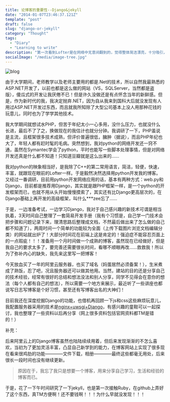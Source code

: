 ```yaml
---
title: 论博客的重要性--Django&jekyll
date: "2014-01-07T23:46:37.121Z"
template: "post"
draft: false
slug: "django-or-jekyll"
category: "Thought"
tags:
  - "Diary"
  - "Learning to write"
description: "第一次看到Lofter是在网络中无意间翻到的，觉得整体简洁漂亮，十分吸引人。但是我实在是个没写日志习惯的人，所以也就默默地把它留在了收藏夹，最近周围一片同学不知道发的什么疯突然都想自己建博客，特别是以前没接触过网站制作的同学吧……当然，由于我大学期间就做过组织官方网站那种东西，也做过管理系统那种业务性强的东东，深知网站（或者说博客）这类玩意儿真没太多技术含量，最烦不过前端，最难不过数据库设计，但是大家貌似都乐此不疲。于是……我也想再试试很久没做的网站开发了（别打脸！）。"
socialImage: "/media/image-tree.jpg"
---
```


![blog](/media/oldblog.jpg)

由于大学期间，老师教学以及老师主要用的都是.Net的技术，所以自然我最熟悉的ASP.NET开发了，以前也都是这么做的网站（VS，SQLServer，当然都是盗版），傻瓜式的开发让我厌倦不已！但是许久没做还是有点怀念当年的新鲜感。但是，作为新时代的我，我决定抛弃.NET，因为自从我来到国科大后就没发现有人用过ASP.NET开发过东西，而且就我所知除了大型公司基本上没人用那种花钱的玩意儿，同时也为了学学其他技术。

我大学期间就想试水PHP，但苦于年纪太小一心多用，没什么压力，也就没什么长进，最后不了了之，换做现在的我估计也就分分钟。我调研了一下，PHP虽说是主流，且框架很多技术成熟，但评价普遍很低，臃肿（据说），而且PHP年纪也大了，年轻人都有赶时髦的毛病。突然想到，我对python的网络开发还一窍不通，虽然在Symantec学会了python，平时也能写一些脚本处理事情，但是对网络开发还真是什么都不知道！只知道豆瓣就是这么出来的……

我对python的映象相当好，是我除了C++的第二常用语言，简洁，轻便，快速，丰富，就跟现在眼前的Lofter一样。于是毅然决然选择用python开发我的博客。又经过一番调研，目前用python开发网络应用的话，基本有两种方式：web.py和Django，目前都是推荐用Django，其实就是跟PHP框架一样，是一个python的开发框架而已，也就不用从头开始慢慢摸索了，其实还有比Django更高层次的，在Django基础上再开发的高级框架，叫什么***zee忘了……

于是，一边准备考试，一边学习Django，我对于自己感兴趣的新技术可谓是相当执着，3天时间自己整理了一套简易开发手册（我有个习惯是，自己学一门技术会把步骤和问题记录下来，理清思路后整理成文档，不然最后做出来了怎么做的自己都不知道了），两周时间一个简单的功能较为全面（上传下载图片浏览文档编辑分类）的网站就出炉了！大部分时间花在前端上这是肯定的！强迫症不能容忍页面上的一点瑕疵！！！准备用一个月时间做一个成熟的博客，虽然现在已经做好，但是我自己的要求太多了，要完善还需要很长时间，看哪不顺眼再改……救救我！所以为了弥补内心的缺失，我先来这里写一把博客！

今天放血买了一年的阿里云服务器，也买了域名（妈蛋居然必须备案！），生米煮成了熟饭，忍了吧，况且服务器还可以做其他用。当然，建站的目的还是分享自己的技术经验，经常有很好的总结和想法没法和别人分享，同学不见得会在意你的想法（每个人都有自己的想法），所以需要一个地方来展示，最近听了一些讲座也都说写日志写博客是个好习惯，甚至还有写博客出名的大神们！

目前我还在深度挖掘Django的功能，也借机再回顾一下js和css这些麻烦玩意儿，我配置服务器采用的技术是[nginx+uwsgi+Django](http://uwsgi.readthedocs.org/en/latest/tutorials/Django_and_nginx.html)，有感兴趣的童鞋可以一起探讨，我也整理了一些资料以后再分享（网上很多资料包括官网资料都TM是错的！）


补充：

后来阿里云上的Django博客虽然也陆陆续续用着，但后来发现渐渐的不怎么喜欢，当初为了更加灵活丰富，凸显自己新学到的能力，在博客网站上实现了很多现在看来很鸡肋的功能————文件下载，相册————最终这些都毫无用处，后来很长一段时间也没有继续更新。

> 原因在于，我忘了我只是想要一个博客，用来分享自己学习，生活和经验的博客而已。

于是，花了一下午时间研究了一下jekyll，也是第一次接触Ruby，在github上弄好了这个东西，真TM方便啊！还不要钱啊！！！为什么早就没发现！！！
